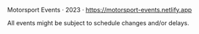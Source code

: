 Motorsport Events · 2023 · https://motorsport-events.netlify.app

All events might be subject to schedule changes and/or delays.